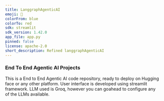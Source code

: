 ```yaml
---
title: LanggraphAgenticAI
emoji: 🐨
colorFrom: blue
colorTo: red
sdk: streamlit
sdk_version: 1.42.0
app_file: app.py
pinned: false
license: apache-2.0
short_description: Refined langgraphAgenticAI
---
```


### End To End Agentic AI Projects

This is a End to End Agentic AI code repository, ready to deploy on Hugging face or any other platform.
User interface is developed using streamlit framework.
LLM used is Groq, however you can goahead to configure any of the LLMs available.


